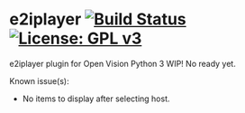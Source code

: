 e2iplayer [![Build Status](https://travis-ci.org/persianpros/e2iplayer.svg?branch=master)](https://travis-ci.org/persianpros/e2iplayer) [![License: GPL v3](https://img.shields.io/badge/License-GPLv3-blue.svg)](https://www.gnu.org/licenses/gpl-3.0)
=========
e2iplayer plugin for Open Vision Python 3 WIP!
No ready yet.

Known issue(s):
- No items to display after selecting host. 
